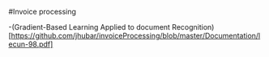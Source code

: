 #Invoice processing

-(Gradient-Based Learning Applied to document Recognition)[https://github.com/jhubar/invoiceProcessing/blob/master/Documentation/lecun-98.pdf]